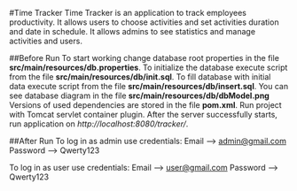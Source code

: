 #Time Tracker
Time Tracker is an application to track employees productivity.
It allows users to choose activities and set activities duration and date in schedule.
It allows admins to see statistics and manage activities and users.

##Before Run
To start working change database root properties in the file **src/main/resources/db.properties**.
To initialize the database execute script from the file **src/main/resources/db/init.sql**.
To fill database with initial data execute script from the file **src/main/resources/db/insert.sql**.
You can see database diagram in the file **src/main/resources/db/dbModel.png**
Versions of used  dependencies are stored in the file **pom.xml**.
Run project with Tomcat servlet container plugin.
After the server successfully starts, run application on *http://localhost:8080/tracker/*.

##After Run
To log in as admin use credentials: 
Email --> admin@gmail.com 
Password --> Qwerty123

To log in as user use credentials: 
Email --> user@gmail.com 
Password --> Qwerty123